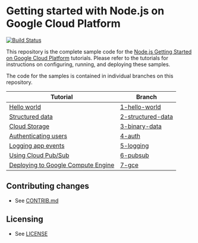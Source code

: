 # Getting started with Node.js on Google Cloud Platform

[![Build Status](https://travis-ci.org/GoogleCloudPlatform/nodejs-getting-started.svg)](https://travis-ci.org/GoogleCloudPlatform/nodejs-getting-started)

This repository is the complete sample code for the [Node.js Getting Started on Google Cloud Platform](http://cloud.google.com/nodejs/getting-started) tutorials. Please refer to the tutorials for instructions on configuring, running, and deploying these samples.

The code for the samples is contained in individual branches on this repository.

Tutorial | Branch
---------|-------
[Hello world](https://cloud.google.com/nodejs/getting-started/hello-world) | [1-hello-world](https://github.com/GoogleCloudPlatform/nodejs-getting-started/tree/1-hello-world)
[Structured data](https://cloud.google.com/nodejs/getting-started/using-structured-data) | [2-structured-data](https://github.com/GoogleCloudPlatform/nodejs-getting-started/tree/2-structured-data)
[Cloud Storage](https://cloud.google.com/nodejs/getting-started/using-cloud-storage) | [3-binary-data](https://github.com/GoogleCloudPlatform/nodejs-getting-started/tree/3-binary-data)
[Authenticating users](https://cloud.google.com/nodejs/getting-started/authenticate-users) | [4-auth](https://github.com/GoogleCloudPlatform/nodejs-getting-started/tree/4-auth)
[Logging app events](https://cloud.google.com/nodejs/getting-started/logging-application-events) | [5-logging](https://github.com/GoogleCloudPlatform/nodejs-getting-started/tree/5-logging)
[Using Cloud Pub/Sub](https://cloud.google.com/nodejs/getting-started/using-pub-sub) | [6-pubsub](https://github.com/GoogleCloudPlatform/nodejs-getting-started/tree/6-pubsub)
[Deploying to Google Compute Engine](https://cloud.google.com/nodejs/getting-started/run-on-compute-engine) | [7-gce](https://github.com/GoogleCloudPlatform/nodejs-getting-started/tree/7-gce)

## Contributing changes

* See [CONTRIB.md](CONTRIB.md)


## Licensing

* See [LICENSE](LICENSE)
